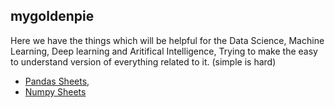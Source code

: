 ## mygoldenpie

Here we have the things which will be helpful for the Data Science, Machine Learning, Deep learning and Aritifical Intelligence, Trying to make the easy to understand version of everything related to it. (simple is hard)

* [Pandas Sheets](https://github.com/Uttam1618/mygoldenpie/wiki/Pandas-Sheet), 
* [Numpy Sheets](https://github.com/Uttam1618/mygoldenpie/wiki/sheets-of-Numpy)
